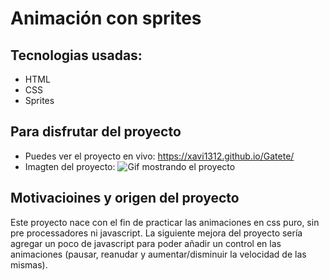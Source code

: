 # Animación con sprites

## Tecnologias usadas:

- HTML
- CSS
- Sprites

## Para disfrutar del proyecto

- Puedes ver el proyecto en vivo: https://xavi1312.github.io/Gatete/
- Imagten del proyecto:
  ![Gif mostrando el proyecto](https://repository-images.githubusercontent.com/165864520/94b40480-99d9-11ea-9e0e-4f76948dc2f9)

## Motivacioines y origen del proyecto

Este proyecto nace con el fin de practicar las animaciones en css puro, sin pre processadores ni javascript.
La siguiente mejora del proyecto sería agregar un poco de javascript para poder añadir un control en las animaciones (pausar, reanudar y aumentar/disminuir la velocidad de las mismas).

